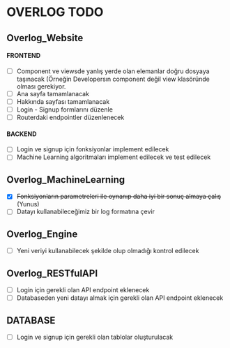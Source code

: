 ﻿# OVERLOG TODO #
 
## Overlog_Website ###

#### FRONTEND ####
- [ ] Component ve viewsde yanlış yerde olan elemanlar doğru dosyaya taşınacak (Örneğin Developersın component değil view klasöründe olması gerekiyor.
- [ ] Ana sayfa tamamlanacak
- [ ] Hakkında sayfası tamamlanacak
- [ ] Login - Signup formlarını düzenle
- [ ] Routerdaki endpointler düzenlenecek

#### BACKEND ####
- [ ] Login ve signup için fonksiyonlar implement edilecek
- [ ] Machine Learning algoritmaları implement edilecek ve test edilecek

## Overlog_MachineLearning ##
- [x] ~~Fonksiyonların parametreleri ile oynanıp daha iyi bir sonuç almaya çalış~~ (Yunus)
- [ ] Datayı kullanabileceğimiz bir log formatına çevir

## Overlog_Engine ##
- [ ] Yeni veriyi kullanabilecek şekilde olup olmadığı kontrol edilecek

## Overlog_RESTfulAPI ##
- [ ] Login için gerekli olan API endpoint eklenecek
- [ ] Databaseden yeni datayı almak için gerekli olan API endpoint eklenecek

## DATABASE ##
- [ ] Login ve signup için gerekli olan tablolar oluşturulacak
